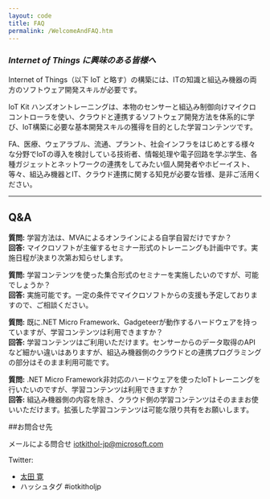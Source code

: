 ```yaml
---
layout: code
title: FAQ
permalink: /WelcomeAndFAQ.htm
---
```


### *Internet of Things に興味のある皆様へ*


Internet of Things（以下 IoT と略す）の構築には、ITの知識と組込み機器の両方のソフトウェア開発スキルが必要です。

IoT Kit ハンズオントレーニングは、本物のセンサーと組込み制御向けマイクロコントローラを使い、クラウドと連携するソフトウェア開発方法を体系的に学び、IoT構築に必要な基本開発スキルの獲得を目的とした学習コンテンツです。

FA、医療、ウェアラブル、流通、プラント、社会インフラをはじめとする様々な分野でIoTの導入を検討している技術者、情報処理や電子回路を学ぶ学生、各種ガジェットとネットワークの連携をしてみたい個人開発者やホビーイスト、等々、組込み機器とIT、クラウド連携に関する知見が必要な皆様、是非ご活用ください。

  
  

---------------------------------------------------------------

## **Q&A**



**質問:** 学習方法は、MVAによるオンラインによる自学自習だけですか？  
**回答:** マイクロソフトが主催するセミナー形式のトレーニングも計画中です。実施日程が決まり次第お知らせします。

**質問:** 学習コンテンツを使った集合形式のセミナーを実施したいのですが、可能でしょうか？  
**回答:** 実施可能です。一定の条件でマイクロソフトからの支援も予定しておりますので、ご相談ください。

**質問:** 既に.NET Micro Framework、Gadgeteerが動作するハードウェアを持っていますが、学習コンテンツは利用できますか？  
**回答:** 学習コンテンツはご利用いただけます。センサーからのデータ取得のAPIなど細かい違いはありますが、組込み機器側のクラウドとの連携プログラミングの部分はそのまま利用可能です。

**質問:** .NET Micro Framework非対応のハードウェアを使ったIoTトレーニングを行いたいのですが、学習コンテンツは利用できますか？  
**回答:** 組込み機器側の内容を除き、クラウド側の学習コンテンツはそのままお使いいただけます。拡張した学習コンテンツは可能な限り共有をお願いします。




##お問合せ先

メールによる問合せ [iotkithol-jp@microsoft.com](mailto:iotkithol-jp@microsoft.com)

Twitter:

* [太田 寛](https://twitter.com/embedded_george)
* ハッシュタグ #iotkitholjp

